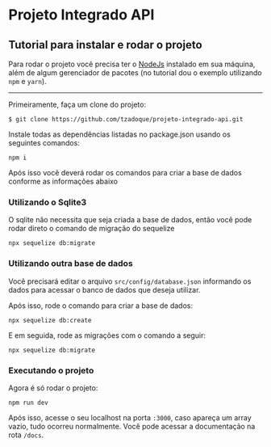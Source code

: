 # Projeto Integrado API

## Tutorial para instalar e rodar o projeto

Para rodar o projeto você precisa ter o [NodeJs](https://nodejs.org/) instalado em sua máquina, além de algum gerenciador de pacotes (no tutorial dou o exemplo utilizando `npm` e `yarn`).

---

Primeiramente, faça um clone do projeto:

```
$ git clone https://github.com/tzadoque/projeto-integrado-api.git
```

Instale todas as dependências listadas no package.json usando os seguintes comandos:

```
npm i
```

Após isso vocẽ deverá rodar os comandos para criar a base de dados conforme as informações abaixo

### Utilizando o Sqlite3

O sqlite não necessita que seja criada a base de dados, então você pode rodar direto o comando de migração do sequelize

```
npx sequelize db:migrate
```

### Utilizando outra base de dados

Você precisará editar o arquivo `src/config/database.json` informando os dados para acessar o banco de dados que deseja utilizar.

Após isso, rode o comando para criar a base de dados:

```
npx sequelize db:create
```

E em seguida, rode as migrações com o comando a seguir:

```
npx sequelize db:migrate
```

### Executando o projeto

Agora é só rodar o projeto:

```
npm run dev
```

Após isso, acesse o seu localhost na porta `:3000`, caso apareça um array vazio, tudo ocorreu normalmente. Você pode acessar a documentação na rota `/docs`.
